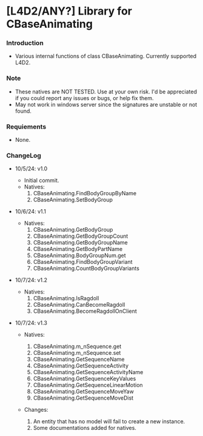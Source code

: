 # [L4D2/ANY?] Library for CBaseAnimating

### Introduction

- Various internal functions of class CBaseAnimating. Currently supported L4D2.

### Note

- These natives are NOT TESTED. Use at your own risk. I'd be appreciated if you could report any issues or bugs, or help fix them.
- May not work in windows server since the signatures are unstable or not found.

### Requiements

- None.

### ChangeLog

- 10/5/24: v1.0
  - Initial commit.
  - Natives:
    1. CBaseAnimating.FindBodyGroupByName
    2. CBaseAnimating.SetBodyGroup

- 10/6/24: v1.1
  - Natives:
    1. CBaseAnimating.GetBodyGroup
    2. CBaseAnimating.GetBodyGroupCount
    3. CBaseAnimating.GetBodyGroupName
    4. CBaseAnimating.GetBodyPartName
    5. CBaseAnimating.BodyGroupNum.get
    6. CBaseAnimating.FindBodyGroupVariant
    7. CBaseAnimating.CountBodyGroupVariants

- 10/7/24: v1.2
  - Natives:
    1. CBaseAnimating.IsRagdoll
    2. CBaseAnimating.CanBecomeRagdoll
    3. CBaseAnimating.BecomeRagdollOnClient

- 10/7/24: v1.3
  - Natives:
    1. CBaseAnimating.m_nSequence.get
    2. CBaseAnimating.m_nSequence.set
    3. CBaseAnimating.GetSequenceName
    4. CBaseAnimating.GetSequenceActivity
    5. CBaseAnimating.GetSequenceActivityName
    6. CBaseAnimating.GetSequenceKeyValues
    7. CBaseAnimating.GetSequenceLinearMotion
    8. CBaseAnimating.GetSequenceMoveYaw
    9. CBaseAnimating.GetSequenceMoveDist

  - Changes:
    1. An entity that has no model will fail to create a new instance.
    2. Some documentations added for natives.
